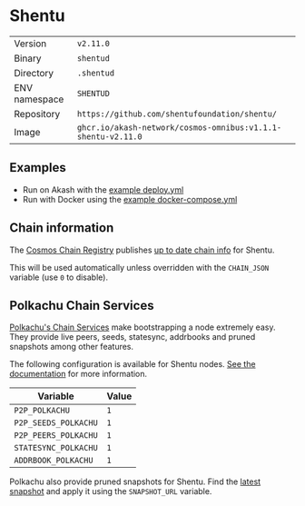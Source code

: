 # Shentu

| | |
|---|---|
|Version|`v2.11.0`|
|Binary|`shentud`|
|Directory|`.shentud`|
|ENV namespace|`SHENTUD`|
|Repository|`https://github.com/shentufoundation/shentu/`|
|Image|`ghcr.io/akash-network/cosmos-omnibus:v1.1.1-shentu-v2.11.0`|

## Examples

- Run on Akash with the [example deploy.yml](./deploy.yml)
- Run with Docker using the [example docker-compose.yml](./docker-compose.yml)

## Chain information

The [Cosmos Chain Registry](https://github.com/cosmos/chain-registry) publishes [up to date chain info](https://raw.githubusercontent.com/cosmos/chain-registry/master/shentu/chain.json) for Shentu.

This will be used automatically unless overridden with the `CHAIN_JSON` variable (use `0` to disable).

## Polkachu Chain Services

[Polkachu's Chain Services](https://www.polkachu.com/) make bootstrapping a node extremely easy. They provide live peers, seeds, statesync, addrbooks and pruned snapshots among other features.

The following configuration is available for Shentu nodes. [See the documentation](../README.md#polkachu-services) for more information.

|Variable|Value|
|---|---|
|`P2P_POLKACHU`|`1`|
|`P2P_SEEDS_POLKACHU`|`1`|
|`P2P_PEERS_POLKACHU`|`1`|
|`STATESYNC_POLKACHU`|`1`|
|`ADDRBOOK_POLKACHU`|`1`|

Polkachu also provide pruned snapshots for Shentu. Find the [latest snapshot](https://polkachu.com/tendermint_snapshots/akash) and apply it using the `SNAPSHOT_URL` variable.

